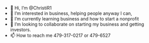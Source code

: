 - 👋 Hi, I’m @ChristiR1
- 👀 I’m interested in business, helping people anyway I can,
- 🌱 I’m currently learning business and how to start a nonprofit 
- 💞️ I’m looking to collaborate on starting my business and getting investors.
- 📫 How to reach me 479-317-0217 or 479-6527
